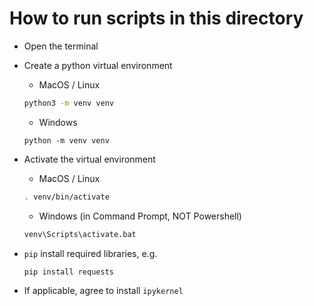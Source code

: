 # How to run scripts in this directory

- Open the terminal

- Create a python virtual environment

  - MacOS / Linux
    
  ```zsh
  python3 -m venv venv
  ```

  - Windows
    
  ```
  python -m venv venv
  ```

- Activate the virtual environment

  - MacOS / Linux
  
  ```zsh
  . venv/bin/activate
  ```
  
  - Windows (in Command Prompt, NOT Powershell)
  
  ```zsh
  venv\Scripts\activate.bat
  ```


- `pip` install required libraries, e.g.

    ```zsh
    pip install requests
    ```

- If applicable, agree to install `ipykernel`
